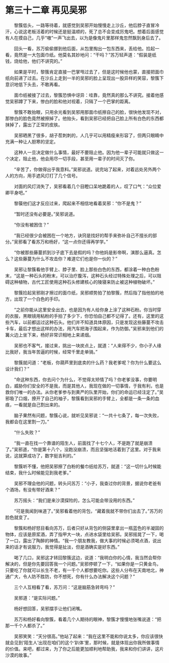 # 第三十二章 再见吴邪


　　黎簇低头，一路等待着，就感觉到吴邪开始慢慢走上沙丘，他后脖子直冒冷汗，心说这老板活着的时候还是挺温顺的，死了总不会变成厉鬼吧。想着后面感觉有人在摸自己，几乎“嗷”一声飞出去，以为是像鬼片里那样鬼忽然飘到身后去了。

　　回头一看，苏万偷偷挪到他后面，从包里掏出一包东西来，丢给他。捡起一看，竟然是一大包面巾纸。他莫名其妙地问：“干吗？”苏万轻声道：“假装是纸钱，烧给他，他们不讲究的。”

　　如果是平时，黎簇肯定直接一巴掌甩过去了，但是这时候他也蒙，直接把面巾纸向前递了过去。在沙丘上走到一半的吴邪的脸上呈现出一股异样的笑容，黎簇下意识地低下头去，不敢再看。

　　面巾纸被接了过去，黎簇恐惧中讶异：哇靠，竟然真的那么不讲究。接着他感觉吴邪蹲了下来，惨白的脸和他对视着，只隔了一个巴掌的距离。

　　黎簇不敢抬眼，只用余光看到吴邪用那面巾纸擦自己的脸，很快他发现不对，那惨白的脸色竟然被擦掉了。他抬头，看到吴邪已经把自己脸上所有白色的东西都抹掉了，露出了正常的皮肤。

　　吴邪晒黑了很多，胡子茬刺刺的，人几乎可以用精瘦来形容了，但两只眼睛中充满一种让人胆寒的坚定。

　　这种人一旦决定做什么事情，最好不要阻止他。因为他一辈子可能就只做这一个决定，阻止他，他会用尽一切手段，甚至用一辈子的时间灭了你。

　　“辛苦了，你做得出乎我意料。”吴邪说道。说完站了起来，对着远处另外两个人的方向，用手遮风灯打了几个信号。

　　对面的风灯消失了，吴邪看着几个目瞪口呆地跪着的人，叹了口气：“众位爱卿平身吧。”

　　黎篌他们这才反应过来，爬起来不相信地看着吴邪：“你不是鬼？”

　　“暂时还没有必要是。”吴邪说道。

　　“你没有被困住？”

　　“我已经很少会被困在一个地方，诀窍是找好的帮手来弥补自己不擅长的部分。”吴邪看了看苏万和杨好，“这一点你还得再学学。”

　　“你被那些藤蔓抓到沙子底下去是假的吗？你他妈是影帝啊，演那么逼真。怎么？这些藤蔓为什么不攻击你？难道它们也是你一伙的？”

　　吴邪让黎簇看他手臂上、脖子里、脸上那些白色的东西，都涂着一种白色粉末，“这是一种石头的粉末，可以治疗腹泻，这种石头经过特殊处理之后，可以阻碍这种植物，古代工匠使用这种石头修建核心的陵寝来防止被这种植物破坏。”

　　黎簇捡起吴邪刚才擦过的面巾纸，吴邪顺势拍了拍黎簇，然后指了指他拍的地方，出现了一个白色的手印。

　　“之前你能从这里安全出去，也是因为有人给你身上涂了这种石粉。你当时穿的衣服，黑眼镜用粘粉的手拍了多少下，你恐怕自己都不记得了。还有，这里的这些汽车，以前都运过这种石头。他们并不知道具体原因，只是发现这些藤蔓不攻击卡车，最后才想出这样的办法，用汽车把海子围起来，作为防御。”吴邪来到他们的篝火边上坐下来，杨好非常识相地上来递烟。

　　吴邪也不客气，接过来，挑出一块炭点上，就道：“人来得不少，你小子人缘比我好，我当年苦逼的时候，经常千里走单骑。”

　　黎簇就问道：“老板，你葫芦里到底卖的什么药？我老爹呢？你为什么要这么设计我们？”

　　“命这种东西，你去问个为什么，不觉得太矫情了吗？你老爹没事，你要明白，威胁你们安全的不是我，而是其他人，我现在做的一切事情，于我有利，也是救你们唯一的办法。从你老爹参与到黄严的队里开始，你们的命运已经注定了。”吴邪吸了口烟，撩开了自己的袖子，黎簇看到吴邪的手臂上，全都是一条一条的血痕，一看就是自己割出来的。

　　脑子果然有问题，黎簇心说，就听见吴邪说：“一共十七条了，每一次失败，我都会在这里割一刀。”

　　“什么失败？”

　　“我一直在找一个靠谱的陌生人，前面找了十七个人，不是跑了就是崩溃了。”吴邪道，“你是第十八个，没跑没崩溃，而且坚强地活着到了这里。对于我来说，这就算成功了，数字挺吉利的。”

　　黎簇听不懂，他把吴邪擦了白粉的餐巾纸给苏万，就道：“这一切什么时候能结束，我什么时候能见到我老爹。”

　　吴邪不理会他的问题，转头问苏万：“小子，我查过你的背景，据说你老爸有个酒场，有没有带好酒来？”

　　苏万摇头：“我们是来沙漠探险的，怎么可能会带没用的东西。”

　　“可是我闻到味道了。”吴邪看着他的背包，“藏着我就不带你们出去了。”苏万的脸色就变了。

　　黎簇和杨好怒目看向苏万，后者只好从背包的侧袋里拿出一瓶蓝色的半凝固的物体，应该是原浆酒，弄了指甲大一块，点进水袋里给吴邪。吴邪摇晃了一下，喝了一口，露出了陶醉的神情。“我一个朋友教我，做大事的时候必须喝点酒，说出来的话才有说服力，我觉得是扯淡，但是酒确实是好东西。”

　　喝了几口，吴邪这才转回黎簇这边，说道：“我明白你的心情，我当然会帮你解决的，但是你先要回答我一个问题。”吴邪停顿了一下，“如果你是一只黄金鸟，只要吃了你就可以长生不老，有一千个人都想要吃你。这些人分布在天南地北，神通广大，令人防不胜防，你不想死，你有什么办法解决这个问题？”

　　三个人互相看了看，苏万问：“这是脑筋急转弯吗？”

　　吴邪道：“是实际问题。”

　　杨好想回答，吴邪摆手让他们闭嘴。

　　苏万和杨好看向黎簇，看着几个人期待的眼神，黎簇才慢慢地张嘴说道：“把那一千个人都杀了。”

　　吴邪笑笑：“天分很高。”他站了起来：“我在这里不能和你说太多，你应该很快就会见到‘陌生人’出现在咱们的这个‘趴体’里，那时候，就是体现出你我所做事情的价值。来吧，都过来，为了你之后能更加顺利地帮助我，我来和你们讲讲，这片沙漠的故事。”

